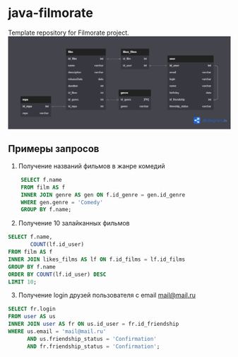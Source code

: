 # java-filmorate
Template repository for Filmorate project.
![BD](image/YandexPracticumBD.png)
## Примеры запросов
1. Получение названий фильмов в жанре комедий
```sql
    SELECT f.name 
    FROM film AS f 
    INNER JOIN genre AS gen ON f.id_genre = gen.id_genre 
    WHERE gen.genre = 'Comedy' 
    GROUP BY f.name; 
```
2. Получение 10 залайканных фильмов
```sql
SELECT f.name,
       COUNT(lf.id_user)
FROM film AS f
INNER JOIN likes_films AS lf ON f.id_films = lf.id_films
GROUP BY f.name
ORDER BY COUNT(lf.id_user) DESC
LIMIT 10;
```
3. Получение login друзей пользователя с email mail@mail.ru
```sql
SELECT fr.login
FROM user AS us
INNER JOIN user AS fr ON us.id_user = fr.id_friendship
WHERE us.email = 'mail@mail.ru'
      AND us.friendship_status = 'Сonfirmation'
      AND fr.friendship_status = 'Сonfirmation';
```